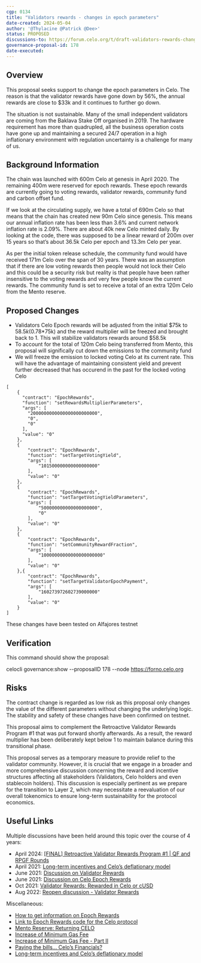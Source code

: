 ```yaml
---
cgp: 0134
title: "Validators rewards - changes in epoch parameters"
date-created: 2024-05-04
author: '@Thylacine @Patrick @Dee>'
status: PROPOSED
discussions-to: https://forum.celo.org/t/draft-validators-rewards-change-in-epoch-parameters/7702
governance-proposal-id: 178
date-executed: 
---
```

 
## Overview

This proposal seeks support to change the epoch parameters in Celo. The reason is that the validator rewards have gone down by 56%, the annual rewards are close to $33k and it continues to further go down. 
 
The situation is not sustainable. Many of the small independent validators are coming from the Baklava Stake Off organised in 2019. The hardware requirement has more than quadrupled, all the business operation costs have gone up and maintaining a secured 24/7 operation in a high inflationary environment with regulation uncertainty is a challenge for many of us.
 
## Background Information
The chain was launched with 600m Celo at genesis in April 2020. The remaining 400m were reserved for epoch rewards. These epoch rewards are currently going to voting rewards, validator rewards, community fund and carbon offset fund. 

If we look at the circulating supply, we have a total of 690m Celo so that means that the chain has created new 90m Celo since genesis. This means our annual inflation rate has been less than 3.6% and current network inflation rate is 2.09%. There are about 40k new Celo minted daily. By looking at the code, there was supposed to be a linear reward of 200m over 15 years so that’s about 36.5k Celo per epoch and 13.3m Celo per year. 

As per the initial token release schedule, the community fund would have received 171m Celo over the span of 30 years. There was an assumption that if there are low voting rewards then people would not lock their Celo and this could be a security risk but reality is that people have been rather insensitive to the voting rewards and very few people know the current rewards. The community fund is set to receive a total of an extra 120m Celo from the Mento reserve.

## Proposed Changes
 
- Validators Celo Epoch rewards will be adjusted from the initial $75k to $58.5k (0.78*$75k) and the reward multiplier will be freezed and brought back to 1. This will stabilize validators rewards around $58.5k
- To account for the total of 120m Celo being transferred from Mento, this proposal will significally cut down the emissions to the community fund
- We will freeze the emission to locked voting Celo at its current rate. This will have the advantage of maintaining consistent yield and prevent further decreased that has occurend in the past for the locked voting Celo


```
[
    {
      "contract": "EpochRewards",
      "function": "setRewardsMultiplierParameters",
      "args": [
        "2000000000000000000000000",
        "0",
        "0"
      ],
      "value": "0"
    },
    {
        "contract": "EpochRewards",
        "function": "setTargetVotingYield",
        "args": [
            "101500000000000000000"
        ],
        "value": "0"
    },
    {
        "contract": "EpochRewards",
        "function": "setTargetVotingYieldParameters",
        "args": [
            "500000000000000000000",
            "0"
        ],
        "value": "0"
    },
    {
        "contract": "EpochRewards",
        "function": "setCommunityRewardFraction",
        "args": [
            "10000000000000000000000"
        ],
        "value": "0"
    },{
        "contract": "EpochRewards",
        "function": "setTargetValidatorEpochPayment",
        "args": [
            "160273972602739000000"
        ],
        "value": "0"
    }
]
```

These changes have been tested on Alfajores testnet 

## Verification

This command should show the proposal:

celocli governance:show --proposalID 178 --node https://forno.celo.org


## Risks

The contract change is regarded as low risk as this proposal only changes the value of the different parameters without changing the underlying logic. The stability and safety of these changes have been confirmed on testnet. 

This proposal aims to complement the Retroactive Validator Rewards Program #1 that was put forward shortly afterwards. As a result, the reward multiplier has been deliberately kept below 1 to maintain balance during this transitional phase.

This proposal serves as a temporary measure to provide relief to the validator community. However, it is crucial that we engage in a broader and more comprehensive discussion concerning the reward and incentive structures affecting all stakeholders (Validators, Celo holders and even stablecoin holders). This discussion is especially pertinent as we prepare for the transition to Layer 2, which may necessitate a reevaluation of our overall tokenomics to ensure long-term sustainability for the protocol economics. 

## Useful Links

Multiple discussions have been held around this topic over the course of 4 years:
* April 2024: [[FINAL] Retroactive Validator Rewards Program #1 | QF and RPGF Rounds](https://forum.celo.org/t/final-retroactive-validator-rewards-program-1-qf-and-rpgf-rounds/7889)
* April 2021: [Long-term incentives and Celo’s deflationary model](https://forum.celo.org/t/long-term-incentives-and-celos-deflationary-model/840)
* June 2021: [Discussion on Validator Rewards](https://forum.celo.org/t/discussion-on-validator-rewards/1163)
* June 2021: [Discussion on Celo Epoch Rewards](https://forum.celo.org/t/discussion-on-celo-epoch-rewards/1105)
* Oct 2021: [Validator Rewards: Rewarded in Celo or cUSD](https://forum.celo.org/t/validator-rewards-rewarded-in-celo-or-cusd/1442)
* Aug 2022: [Reopen discussion - Validator Rewards](https://forum.celo.org/t/reopen-discussion-validator-rewards/4082)

Miscellaneous:
* [How to get information on Epoch Rewards](https://forum.celo.org/t/celo-explorer-epoch-rewards-data-now-available/4948)
* [Link to Epoch Rewards code for the Celo protocol](https://github.com/celo-org/celo-monorepo/blob/master/packages/protocol/contracts/governance/EpochRewards.sol)
* [Mento Reserve: Returning CELO](https://forum.celo.org/t/mento-reserve-returning-celo/5236)
* [Increase of Minimum Gas Fee](https://forum.celo.org/t/increase-of-minimum-gas-fee/4616)
* [Increase of Minimum Gas Fee - Part II](https://forum.celo.org/t/increase-of-minimum-gas-fee-part-ii/4947)
* [Paying the bills… Celo’s Financials?](https://forum.celo.org/t/paying-the-bills-celos-financials/3720)
* [Long-term incentives and Celo’s deflationary model](https://forum.celo.org/t/long-term-incentives-and-celos-deflationary-model/840)

